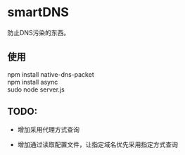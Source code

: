 smartDNS
========

防止DNS污染的东西。

使用
----
npm install native-dns-packet  
npm install async  
sudo node server.js

TODO:  
-----
* 增加采用代理方式查询

* 增加通过读取配置文件，让指定域名优先采用指定方式查询